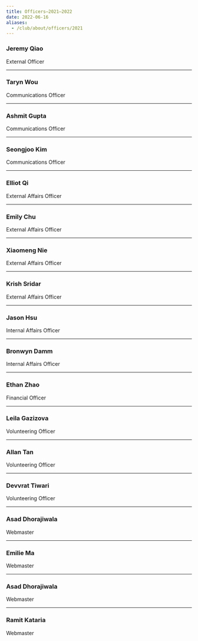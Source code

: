 ```yaml
---
title: Officers—2021–2022 
date: 2022-06-16
aliases:
  - /club/about/officers/2021
---
```


### Jeremy Qiao

External Officer

---

### Taryn Wou

Communications Officer

---

### Ashmit Gupta

Communications Officer

---

### Seongjoo Kim

Communications Officer

---

### Elliot Qi

External Affairs Officer

---

### Emily Chu

External Affairs Officer

---

### Xiaomeng Nie

External Affairs Officer

---

### Krish Sridar

External Affairs Officer

---

### Jason Hsu

Internal Affairs Officer

---

### Bronwyn Damm

Internal Affairs Officer

---

### Ethan Zhao

Financial Officer

---

### Leila Gazizova

Volunteering Officer

---

### Allan Tan

Volunteering Officer

---

### Devvrat Tiwari

Volunteering Officer

---

### Asad Dhorajiwala

Webmaster

---

### Emilie Ma

Webmaster

---

### Asad Dhorajiwala

Webmaster

---

### Ramit Kataria

Webmaster
